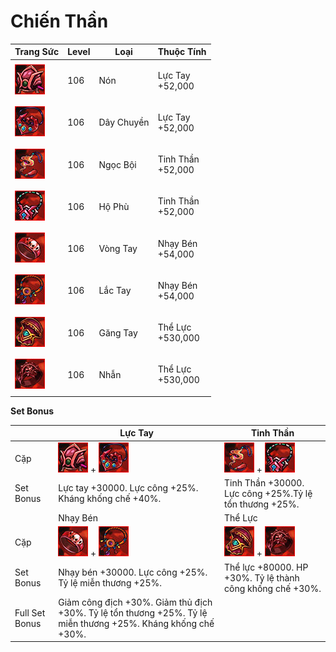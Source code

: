 # Chiến Thần

| Trang Sức                                    | Level | Loại       | Thuộc Tính                  |
| -------------------------------------------- | ----- | ---------- | --------------------------- |
| ![](<../../.gitbook/assets/image (549).png>) | 106   | Nón        | <p>Lực Tay<br>+52,000</p>   |
| ![](<../../.gitbook/assets/image (606).png>) | 106   | Dây Chuyền | <p>Lực Tay<br>+52,000</p>   |
| ![](<../../.gitbook/assets/image (733).png>) | 106   | Ngọc Bội   | <p>Tinh Thần<br>+52,000</p> |
| ![](<../../.gitbook/assets/image (223).png>) | 106   | Hộ Phù     | <p>Tinh Thần<br>+52,000</p> |
| ![](<../../.gitbook/assets/image (613).png>) | 106   | Vòng Tay   | <p>Nhạy Bén<br>+54,000</p>  |
| ![](<../../.gitbook/assets/image (566).png>) | 106   | Lắc Tay    | <p>Nhạy Bén<br>+54,000</p>  |
| ![](<../../.gitbook/assets/image (623).png>) | 106   | Găng Tay   | <p>Thể Lực<br>+530,000</p>  |
| ![](<../../.gitbook/assets/image (602).png>) | 106   | Nhẫn       | <p>Thể Lực<br>+530,000</p>  |

&#x20;

**Set Bonus**

|                | Lực Tay                                                                                                       | Tinh Thần                                                                                   |
| -------------- | ------------------------------------------------------------------------------------------------------------- | ------------------------------------------------------------------------------------------- |
| Cặp            | ![](<../../.gitbook/assets/image (549).png>) + ![](<../../.gitbook/assets/image (606).png>)                   | ![](<../../.gitbook/assets/image (733).png>) + ![](<../../.gitbook/assets/image (223).png>) |
| Set Bonus      | Lực tay +30000. Lực công +25%. Kháng khống chế +40%.                                                          |  Tinh Thần +30000. Lực công +25%.Tỷ lệ tổn thương +25%.                                     |
|                | Nhạy Bén                                                                                                      | Thể Lực                                                                                     |
| Cặp            | ![](<../../.gitbook/assets/image (613).png>) + ![](<../../.gitbook/assets/image (566).png>)                   | ![](<../../.gitbook/assets/image (623).png>) + ![](<../../.gitbook/assets/image (602).png>) |
| Set Bonus      | Nhạy bén +30000. Lực công +25%. Tỷ lệ miễn thương +25%.                                                       | Thể lực +80000. HP +30%. Tỷ lệ thành công khống chế +30%.                                   |
| Full Set Bonus | Giảm công địch +30%. Giảm thủ địch +30%. Tỷ lệ tổn thương +25%. Tỷ lệ miễn thương +25%. Kháng khống chế +30%. |                                                                                             |
